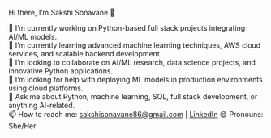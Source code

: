 Hi there, I’m Sakshi Sonavane 👋  

🔭 I’m currently working on Python-based full stack projects integrating AI/ML models.  
🌱 I’m currently learning advanced machine learning techniques, AWS cloud services, and scalable backend development.  
👯 I’m looking to collaborate on AI/ML research, data science projects, and innovative Python applications.  
🤔 I’m looking for help with deploying ML models in production environments using cloud platforms.  
💬 Ask me about Python, machine learning, SQL, full stack development, or anything AI-related.  
📫 How to reach me: sakshisonavane86@gmail.com | [LinkedIn](https://www.linkedin.com/in/sakshi-s-3600811b2/) 
😄 Pronouns: She/Her  




